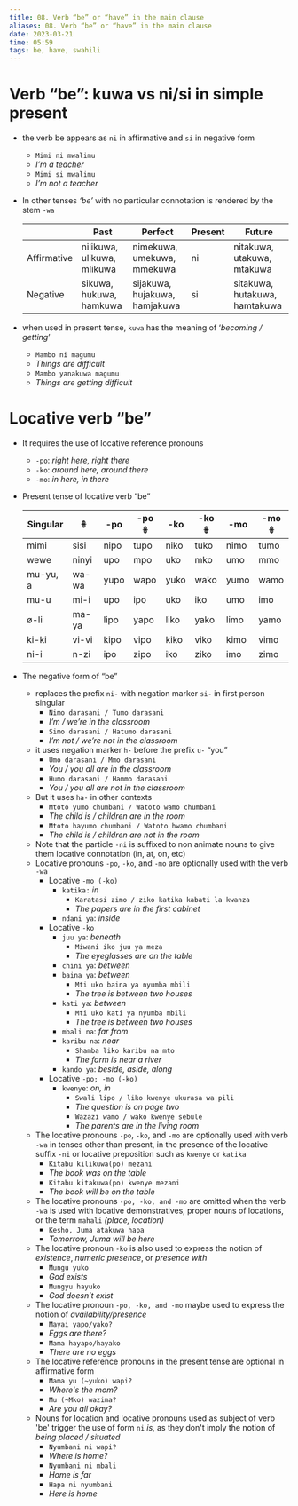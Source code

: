 ```yaml
---
title: 08. Verb “be” or “have” in the main clause
aliases: 08. Verb “be” or “have” in the main clause
date: 2023-03-21
time: 05:59
tags: be, have, swahili
---
```



# Verb “be”: kuwa vs ni/si in simple present

- the verb be appears as `ni` in affirmative and `si` in negative form
    - `Mimi ni mwalimu`
    - *I’m a teacher*
    - `Mimi si mwalimu`
    - *I’m not a teacher*
- In other tenses *‘be’* with no particular connotation is rendered by the stem `-wa`
    
    |             | Past                       | Perfect                       | Present | Future                        |
    | ----------- | -------------------------- | ----------------------------- | ------- | ----------------------------- |
    | Affirmative | nilikuwa, ulikuwa, mlikuwa | nimekuwa, umekuwa, mmekuwa    | ni      | nitakuwa, utakuwa, mtakuwa    |
    | Negative    | sikuwa, hukuwa, hamkuwa    | sijakuwa, hujakuwa, hamjakuwa | si      | sitakuwa, hutakuwa, hamtakuwa |
    
- when used in present tense, `kuwa` has the meaning of ‘*becoming / getting*’
    - `Mambo ni magumu`
    - *Things are difficult*
    - `Mambo yanakuwa magumu`
    - *Things are getting difficult*

# Locative verb “be”

- It requires the use of locative reference pronouns
    - `-po`: *right here, right there*
    - `-ko`: *around here, around there*
    - `-mo`: *in here, in there*
- Present tense of locative verb “be”
    
    | Singular | 𖧚     | -po  | -po 𖧚 | -ko  | -ko 𖧚 | -mo  | -mo 𖧚 |
    | -------- | ----- | ---- | ----- | ---- | ----- | ---- | ----- |
    | mimi     | sisi  | nipo | tupo  | niko | tuko  | nimo | tumo  |
    | wewe     | ninyi | upo  | mpo   | uko  | mko   | umo  | mmo   |
    | mu-yu, a | wa-wa | yupo | wapo  | yuko | wako  | yumo | wamo  |
    | mu-u     | mi-i  | upo  | ipo   | uko  | iko   | umo  | imo   |
    | ø-li     | ma-ya | lipo | yapo  | liko | yako  | limo | yamo  |
    | ki-ki    | vi-vi | kipo | vipo  | kiko | viko  | kimo | vimo  |
    | ni-i     | n-zi  | ipo  | zipo  | iko  | ziko  | imo  | zimo  |
    
- The negative form of “be”
    - replaces the prefix `ni-` with negation marker `si-` in first person singular
        - `Nimo darasani / Tumo darasani`
        - *I’m / we’re in the classroom*
        - `Simo darasani / Hatumo darasani`
        - *I’m not / we’re not in the classroom*
    - it uses negation marker `h-` before the prefix `u-` “you”
        - `Umo darasani / Mmo darasani`
        - *You / you all are in the classroom*
        - `Humo darasani / Hammo darasani`
        - *You / you all are not in the classroom*
    - But it uses `ha-` in other contexts
        - `Mtoto yumo chumbani / Watoto wamo chumbani`
        - *The child is / children are in the room*
        - `Mtoto hayumo chumbani / Watoto hwamo chumbani`
        - *The child is / children are not in the room*
    - Note that the particle `-ni` is suffixed to non animate nouns to give them locative connotation (in, at, on, etc)
    - Locative pronouns `-po`, `-ko`, and `-mo` are optionally used with the verb `-wa`
        - Locative `-mo (-ko)`
            - `katika:` *in*
                - `Karatasi zimo / ziko katika kabati la kwanza`
                - *The papers are in the first cabinet*
            - `ndani ya`: *inside*
        - Locative `-ko`
            - `juu ya`: *beneath*
                - `Miwani iko juu ya meza`
                - *The eyeglasses are on the table*
            - `chini ya`: *between*
            - `baina ya`: *between*
                - `Mti uko baina ya nyumba mbili`
                - *The tree is between two houses*
            - `kati ya`: *between*
                - `Mti uko kati ya nyumba mbili`
                - *The tree is between two houses*
            - `mbali na`: *far from*
            - `karibu na`: *near*
                - `Shamba liko karibu na mto`
                - *The farm is near a river*
            - `kando ya`: *beside, aside, along*
        - Locative `-po; -mo (-ko)`
            - `kwenye`: *on, in*
                - `Swali lipo / liko kwenye ukurasa wa pili`
                - *The question is on page two*
                - `Wazazi wamo / wako kwenye sebule`
                - *The parents are in the living room*
    - The locative pronouns `-po`, `-ko`, and `-mo` are optionally used with verb `-wa` in tenses other than present, in the presence of the locative suffix `-ni` or locative preposition such as `kwenye` or `katika`
        - `Kitabu kilikuwa(po) mezani`
        - *The book was on the table*
        - `Kitabu kitakuwa(po) kwenye mezani`
        - *The book will be on the table*
    - The locative pronouns `-po, -ko, and -mo` are omitted when the verb `-wa` is used with locative demonstratives, proper nouns of locations, or the term `mahali` *(place, location)*
        - `Kesho, Juma atakuwa hapa`
        - *Tomorrow, Juma will be here*
    - The locative pronoun `-ko` is also used to express the notion of *existence*, *numeric presence*, or *presence with*
        - `Mungu yuko`
        - *God exists*
        - `Mungyu hayuko`
        - *God doesn’t exist*
    - The locative pronoun `-po, -ko, and -mo` maybe used to express the notion of *availability/presence*
        - `Mayai yapo/yako?`
        - *Eggs are there?*
        - `Mama hayapo/hayako`
        - *There are no eggs*
    - The locative reference pronouns in the present tense are optional in affirmative form
        - `Mama yu (~yuko) wapi?`
        - *Where's the mom?*
        - `Mu (~Mko) wazima?`
        - *Are you all okay?*
    - Nouns for location and locative pronouns used as subject of verb 'be' trigger the use of form `ni` *is*, as they don't imply the notion of *being placed / situated*
        - `Nyumbani ni wapi?`
        - *Where is home?*
        - `Nyumbani ni mbali`
        - *Home is far*
        - `Hapa ni nyumbani`
        - *Here is home*